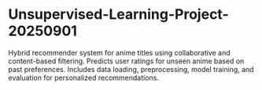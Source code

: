 # Unsupervised-Learning-Project-20250901
Hybrid recommender system for anime titles using collaborative and content-based filtering. Predicts user ratings for unseen anime based on past preferences. Includes data loading, preprocessing, model training, and evaluation for personalized recommendations.
